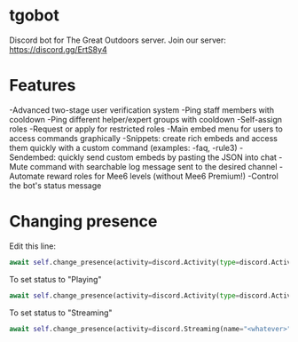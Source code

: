# tgobot

Discord bot for The Great Outdoors server.
Join our server: https://discord.gg/ErtS8y4

# Features
-Advanced two-stage user verification system
-Ping staff members with cooldown
-Ping different helper/expert groups with cooldown
-Self-assign roles
-Request or apply for restricted roles
-Main embed menu for users to access commands graphically
-Snippets: create rich embeds and access them quickly with a custom command (examples: -faq, -rule3)
-Sendembed: quickly send custom embeds by pasting the JSON into chat
-Mute command with searchable log message sent to the desired channel
-Automate reward roles for Mee6 levels (without Mee6 Premium!)
-Control the bot's status message

# Changing presence

Edit this line:
```py
await self.change_presence(activity=discord.Activity(type=discord.ActivityType.watching, name=f"{self.tgo.member_count} members | -tgo"))
```

To set status to "Playing"
```py
await self.change_presence(activity=discord.Activity(type=discord.ActivityType.playing, name="<whatever you want here>")
```

To set status to "Streaming"
```py
await self.change_presence(activity=discord.Streaming(name="<whatever>", url="https://google.com"))
```
